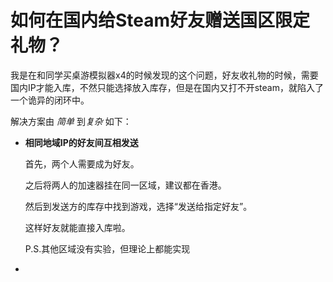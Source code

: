 # 如何在国内给Steam好友赠送国区限定礼物？

我是在和同学买桌游模拟器x4的时候发现的这个问题，好友收礼物的时候，需要国内IP才能入库，不然只能选择放入库存，但是在国内又打不开steam，就陷入了一个诡异的闭环中。

解决方案由 *简单* 到*复杂* 如下：

* **相同地域IP的好友间互相发送**

  首先，两个人需要成为好友。

  之后将两人的加速器挂在同一区域，建议都在香港。

  然后到发送方的库存中找到游戏，选择“发送给指定好友”。

  这样好友就能直接入库啦。

  P.S.其他区域没有实验，但理论上都能实现

* 

